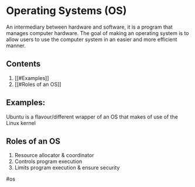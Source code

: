 # Operating Systems (OS)
An intermediary between hardware and software, it is a program that manages computer hardware. The goal of making an operating system is to allow users to use the computer system in an easier and more efficient manner.

## Contents
1. [[#Examples]]
2. [[#Roles of an OS]]

## Examples:
Ubuntu is a flavour/different wrapper of an OS that makes of use of the Linux kernel

## Roles of an OS
1. Resource allocator & coordinator
2. Controls program execution
3. Limits program execution & ensure security


#os